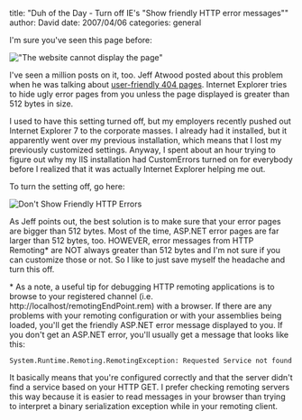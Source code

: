 
title: "Duh of the Day - Turn off IE's &quot;Show friendly HTTP error messages&quot;"
author: David
date: 2007/04/06
categories: general

I'm sure you've seen this page before: 

!["The website cannot display the page"](http://www.mohundro.com/blog/content/binary/WindowsLiveWriter/DuhoftheDayTurnoffIEsShowfriendlyHTTPerr_937B/sshot2%5B2%5D.png) 

I've seen a million posts on it, too. Jeff Atwood posted about this problem when he was talking about [user-friendly 404 pages](http://www.codinghorror.com/blog/archives/000819.html). Internet Explorer tries to hide ugly error pages from you unless the page displayed is greater than 512 bytes in size. 

I used to have this setting turned off, but my employers recently pushed out Internet Explorer 7 to the corporate masses. I already had it installed, but it apparently went over my previous installation, which means that I lost my previously customized settings. Anyway, I spent about an hour trying to figure out why my IIS installation had CustomErrors turned on for everybody before I realized that it was actually Internet Explorer helping me out. 

To turn the setting off, go here: 

![Don't Show Friendly HTTP Errors](http://www.mohundro.com/blog/content/binary/WindowsLiveWriter/DuhoftheDayTurnoffIEsShowfriendlyHTTPerr_937B/sshot1%5B2%5D.png) 

As Jeff points out, the best solution is to make sure that your error pages are bigger than 512 bytes. Most of the time, ASP.NET error pages are far larger than 512 bytes, too. HOWEVER, error messages from HTTP Remoting\* are NOT always greater than 512 bytes and I'm not sure if you can customize those or not. So I like to just save myself the headache and turn this off. 

\* As a note, a useful tip for debugging HTTP remoting applications is to browse to your registered channel (i.e. http://localhost/remotingEndPoint.rem) with a browser. If there are any problems with your remoting configuration or with your assemblies being loaded, you'll get the friendly ASP.NET error message displayed to you. If you don't get an ASP.NET error, you'll usually get a message that looks like this:

    System.Runtime.Remoting.RemotingException: Requested Service not found

It basically means that you're configured correctly and that the server didn't find a service based on your HTTP GET. I prefer checking remoting servers this way because it is easier to read messages in your browser than trying to interpret a binary serialization exception while in your remoting client.

